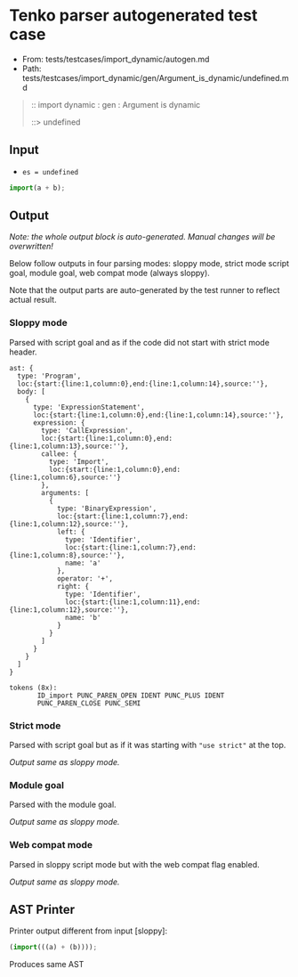 # Tenko parser autogenerated test case

- From: tests/testcases/import_dynamic/autogen.md
- Path: tests/testcases/import_dynamic/gen/Argument_is_dynamic/undefined.md

> :: import dynamic : gen : Argument is dynamic
>
> ::> undefined

## Input

- `es = undefined`

`````js
import(a + b);
`````

## Output

_Note: the whole output block is auto-generated. Manual changes will be overwritten!_

Below follow outputs in four parsing modes: sloppy mode, strict mode script goal, module goal, web compat mode (always sloppy).

Note that the output parts are auto-generated by the test runner to reflect actual result.

### Sloppy mode

Parsed with script goal and as if the code did not start with strict mode header.

`````
ast: {
  type: 'Program',
  loc:{start:{line:1,column:0},end:{line:1,column:14},source:''},
  body: [
    {
      type: 'ExpressionStatement',
      loc:{start:{line:1,column:0},end:{line:1,column:14},source:''},
      expression: {
        type: 'CallExpression',
        loc:{start:{line:1,column:0},end:{line:1,column:13},source:''},
        callee: {
          type: 'Import',
          loc:{start:{line:1,column:0},end:{line:1,column:6},source:''}
        },
        arguments: [
          {
            type: 'BinaryExpression',
            loc:{start:{line:1,column:7},end:{line:1,column:12},source:''},
            left: {
              type: 'Identifier',
              loc:{start:{line:1,column:7},end:{line:1,column:8},source:''},
              name: 'a'
            },
            operator: '+',
            right: {
              type: 'Identifier',
              loc:{start:{line:1,column:11},end:{line:1,column:12},source:''},
              name: 'b'
            }
          }
        ]
      }
    }
  ]
}

tokens (8x):
       ID_import PUNC_PAREN_OPEN IDENT PUNC_PLUS IDENT
       PUNC_PAREN_CLOSE PUNC_SEMI
`````

### Strict mode

Parsed with script goal but as if it was starting with `"use strict"` at the top.

_Output same as sloppy mode._

### Module goal

Parsed with the module goal.

_Output same as sloppy mode._

### Web compat mode

Parsed in sloppy script mode but with the web compat flag enabled.

_Output same as sloppy mode._

## AST Printer

Printer output different from input [sloppy]:

````js
(import(((a) + (b))));
````

Produces same AST
